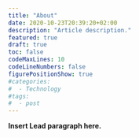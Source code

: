 ```yaml
---
title: "About"
date: 2020-10-23T20:39:20+02:00
description: "Article description."
featured: true 
draft: true
toc: false
codeMaxLines: 10
codeLineNumbers: false
figurePositionShow: true
#categories:
#  - Technology
#tags:
#  - post
---
```


**Insert Lead paragraph here.**